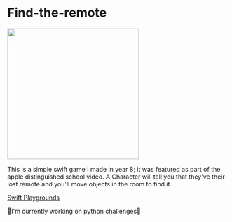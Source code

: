 # Find-the-remote

<img src="https://i.imgur.com/MHbJmtH.png" width="300"/>

This is a simple swift game I made in year 8; it was featured as part of the apple distinguished school video.
A Character will tell you that they've their lost remote and you'll move objects in the room to find it.

[Swift Playgrounds](https://github.com/carmiabela/Find-the-remote/blob/main/Find%20the%20Remote.playgroundbook.zip?raw=true)


🌷I'm currently working on python challenges🌷
